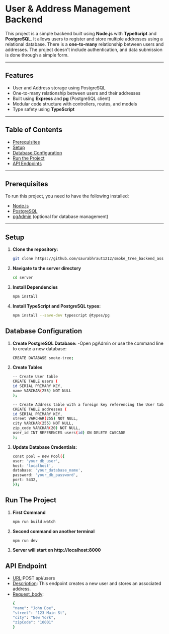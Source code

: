 # User & Address Management Backend

This project is a simple backend built using **Node.js** with **TypeScript** and **PostgreSQL**. It allows users to register and store multiple addresses using a relational database. There is a **one-to-many** relationship between users and addresses. The project doesn't include authentication, and data submission is done through a simple form.

---

## Features

- User and Address storage using PostgreSQL
- One-to-many relationship between users and their addresses
- Built using **Express** and **pg** (PostgreSQL client)
- Modular code structure with controllers, routes, and models
- Type safety using **TypeScript**

---

## Table of Contents

- [Prerequisites](#prerequisites)
- [Setup](#setup)
- [Database Configuration](#database-configuration)
- [Run the Project](#run-the-project)
- [API Endpoints](#api-endpoints)

---

## Prerequisites

To run this project, you need to have the following installed:

- [Node.js](https://nodejs.org/en/download/)
- [PostgreSQL](https://www.postgresql.org/download/)
- [pgAdmin](https://www.pgadmin.org/download/) (optional for database management)

---

## Setup

1. **Clone the repository:**

   ```bash
   git clone https://github.com/saurabhraut1212/smoke_tree_backend_assignment.git
   ```
2. **Navigate to the server directory**
   ```bash
   cd server
   ```
3. **Install Dependencies**
   ```bash
   npm install
   ```
4. **Install TypeScript and PostgreSQL types:**
   ```bash
   npm install --save-dev typescript @types/pg
   ```
## Database Configuration
1. **Create PostgreSQL Database:**
  -Open pgAdmin or use the command line to create a new database:
   ```bash
   CREATE DATABASE smoke-tree;
   ```
2. **Create Tables**
   ```bash
   -- Create User table
   CREATE TABLE users (
   id SERIAL PRIMARY KEY,
   name VARCHAR(255) NOT NULL
   );

   -- Create Address table with a foreign key referencing the User table
   CREATE TABLE addresses (
   id SERIAL PRIMARY KEY,
   street VARCHAR(255) NOT NULL,
   city VARCHAR(255) NOT NULL,
   zip_code VARCHAR(20) NOT NULL,
   user_id INT REFERENCES users(id) ON DELETE CASCADE
   );
   ```
3. **Update Database Credentials:**
   ```bash
   const pool = new Pool({
   user: 'your_db_user',
   host: 'localhost',
   database: 'your_database_name',
   password: 'your_db_password',
   port: 5432,
   });
   ```

## Run The Project
1. **First Command**
   ```bash
   npm run build:watch
   ```
2. **Second command on another terminal**
   ```bash
   npm run dev
   ```
3. **Server will start on http://localhost:8000**

## API Endpoint 
- [URL](#URL):POST api/users
- [Description](#Description): This endpoint creates a new user and stores an associated address.
- [Request_body](#Request_body):
  ```bash
  {
  "name": "John Doe",
  "street": "123 Main St",
  "city": "New York",
  "zipCode": "10001"
  }
  ```

